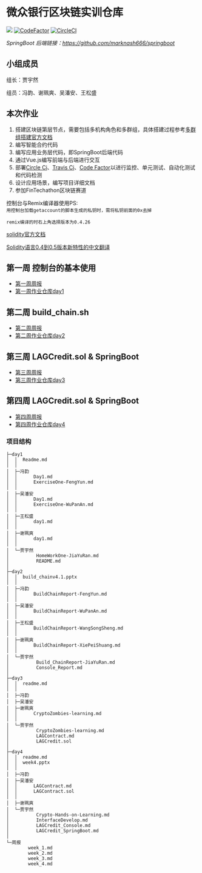 # 微众银行区块链实训仓库
![](https://travis-ci.com/marknash666/springboot.svg?branch=master)
[![CodeFactor](https://www.codefactor.io/repository/github/marknash666/springboot/badge)](https://www.codefactor.io/repository/github/marknash666/springboot)
[![CircleCI](https://circleci.com/gh/marknash666/springboot.svg?style=svg)](https://circleci.com/gh/marknash666/springboot)

_SpringBoot 后端链接：https://github.com/marknash666/springboot_
## 小组成员
组长：贾宇然

组员：冯韵、谢珮爽、吴潘安、王松盛
## 本次作业
1. 搭建区块链第层节点，需要包括多机构角色和多群组，具体搭建过程参考[多群组搭建官方文档][1] 
1. 编写智能合约代码
2. 编写应用业务层代码，即SpringBoot后端代码
3. 通过Vue.js编写前端与后端进行交互
4. 部署[Circle Ci][3]、[Travis Ci][4]、[Code Factor][5]以进行监控、单元测试、自动化测试和代码检测
5. 设计应用场景，编写项目详细文档
6. 参加FinTechathon区块链赛道


控制台与Remix编译器使用PS:<br/>
`用控制台加载getaccount的脚本生成的私钥时，需将私钥前面的0x去掉`

`remix编译的时右上角选择版本为0.4.26`

[solidity官方文档](https://solidity.readthedocs.io/en/latest/)

[Solidity语言0.4到0.5版本新特性的中文翻译](https://zhuanlan.zhihu.com/p/54169418)



[1]: https://fisco-bcos-documentation.readthedocs.io/zh_CN/latest/docs/tutorial/enterprise_quick_start.html "jiangshi"
[2]: https://github.com/FISCO-BCOS/spring-boot-starter/blob/master/doc/README_CN.md "Spring Boot"
[3]: https://circleci.com/gh/marknash666/ "circle"
[4]: https://travis-ci.com/marknash666/springboot "travis"
[5]: https://www.codefactor.io/ "codefactor"

## 第一周 控制台的基本使用
- [第一周周报](https://github.com/bisco-fcos/webank/blob/master/%E5%91%A8%E6%8A%A5/week_1.md)
- [第一周作业仓库day1](https://github.com/bisco-fcos/webank/tree/master/day1)
## 第二周 build_chain.sh
- [第二周周报](https://github.com/bisco-fcos/webank/blob/master/%E5%91%A8%E6%8A%A5/week_2.md)
- [第二周作业仓库day2](https://github.com/bisco-fcos/webank/tree/master/day2)
## 第三周 LAGCredit.sol & SpringBoot
- [第三周周报](https://github.com/bisco-fcos/webank/blob/master/%E5%91%A8%E6%8A%A5/week_3.md)
- [第三周作业仓库day3](https://github.com/bisco-fcos/webank/tree/master/day3)
## 第四周 LAGCredit.sol & SpringBoot
- [第四周周报](https://github.com/bisco-fcos/webank/blob/master/%E5%91%A8%E6%8A%A5/week_4.md)
- [第四周作业仓库day4](https://github.com/bisco-fcos/webank/tree/master/day4)


### 项目结构
```
├─day1
│  │  Readme.md
│  │  
│  ├─冯韵
│  │      Day1.md
│  │      ExerciseOne-FengYun.md
│  │      
│  ├─吴潘安
│  │      Day1.md
│  │      ExerciseOne-WuPanAn.md
│  │      
│  ├─王松盛
│  │      day1.md
│  │      
│  ├─谢珮爽
│  │      day1.md
│  │      
│  └─贾宇然
│          HomeWorkOne-JiaYuRan.md
│          README.md
│          
├─day2
│  │  build_chainv4.1.pptx
│  │  
│  ├─冯韵
│  │      BuildChainReport-FengYun.md
│  │      
│  ├─吴潘安
│  │      BuildChainReport-WuPanAn.md
│  │      
│  ├─王松盛
│  │      BuildChainReport-WangSongSheng.md
│  │      
│  ├─谢珮爽
│  │      BuildChainReport-XiePeiShuang.md
│  │      
│  └─贾宇然
│          Build_ChainReport-JiaYuRan.md
│          Console_Report.md
│          
├─day3
│  │  readme.md
│  │  
│  ├─冯韵
│  ├─吴潘安
│  ├─谢珮爽
│  │      CryptoZombies-learning.md
│  │      
│  └─贾宇然
│          CryptoZombies-learning.md
│          LAGContract.md
│          LAGCredit.sol
│          
├─day4
│  │  readme.md
│  │  week4.pptx
│  │  
│  ├─冯韵
│  ├─吴潘安
│  │      LAGContract.md
│  │      LAGContract.sol
│  │      
│  ├─谢珮爽
│  └─贾宇然
│          Crypto-Hands-on-Learning.md
│          InterfaceDevelop.md
│          LAGCredit_Console.md
│          LAGCredit_SpringBoot.md
│          
└─周报
        week_1.md
        week_2.md
        week_3.md
        week_4.md       
```


